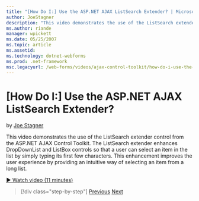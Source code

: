 ```yaml
---
title: "[How Do I:] Use the ASP.NET AJAX ListSearch Extender? | Microsoft Docs"
author: JoeStagner
description: "This video demonstrates the use of the ListSearch extender control from the ASP.NET AJAX Control Toolkit. The ListSearch extender enhances DropDownList and L..."
ms.author: riande
manager: wpickett
ms.date: 05/25/2007
ms.topic: article
ms.assetid: 
ms.technology: dotnet-webforms
ms.prod: .net-framework
msc.legacyurl: /web-forms/videos/ajax-control-toolkit/how-do-i-use-the-aspnet-ajax-listsearch-extender
---
```

[How Do I:] Use the ASP.NET AJAX ListSearch Extender?
====================
by [Joe Stagner](https://github.com/JoeStagner)

This video demonstrates the use of the ListSearch extender control from the ASP.NET AJAX Control Toolkit. The ListSearch extender enhances DropDownList and ListBox controls so that a user can select an item in the list by simply typing its first few characters. This enhancement improves the user experience by providing an intuitive way of selecting an item from a long list.

[&#9654; Watch video (11 minutes)](https://channel9.msdn.com/Blogs/ASP-NET-Site-Videos/how-do-i-use-the-aspnet-ajax-listsearch-extender)

>[!div class="step-by-step"]
[Previous](how-do-i-use-the-aspnet-ajax-nobot-control.md)
[Next](how-do-i-use-the-pagingbulletedlist-extender-control.md)